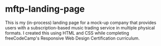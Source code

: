 # mftp-landing-page
This is my (in-process) landing page for a mock-up company that provides users with a subscription-based music trading service in multiple physical formats. I created this using HTML and CSS while completing freeCodeCamp's Responsive Web Design Certification curriculum.
